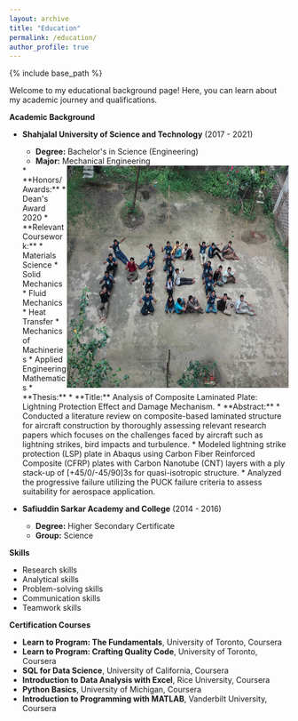 ```yaml
---
layout: archive
title: "Education"
permalink: /education/
author_profile: true
---
```


{% include base_path %}
<!--
    [Mechanical Engineering](/images/MEE.jpg){: .align-right width = "50px" height="50"}
-->

Welcome to my educational background page! Here, you can learn about my academic journey and qualifications.

**Academic Background**

* **Shahjalal University of Science and Technology** (2017 - 2021)
    * **Degree:** Bachelor's in Science (Engineering)
    * **Major:** Mechanical Engineering
    <img align="right" width="400" height="400" src="/images/MEE.jpg">
    * **Honors/Awards:** 
        * Dean's Award 2020
    * **Relevant Coursework:**
        * Materials Science
        * Solid Mechanics
        * Fluid Mechanics
        * Heat Transfer
        * Mechanics of Machineries
        * Applied Engineering Mathematics
    * **Thesis:** 
        * **Title:**  Analysis of Composite Laminated Plate: Lightning Protection Effect and Damage Mechanism.
        * **Abstract:** 
        * Conducted a literature review on composite-based laminated structure for aircraft construction by thoroughly assessing relevant research papers which focuses on the challenges faced by aircraft such as lightning strikes, bird impacts and turbulence.
        * Modeled lightning strike protection (LSP) plate in Abaqus using Carbon Fiber Reinforced Composite (CFRP) plates with Carbon Nanotube (CNT) layers with a ply stack-up of [+45/0/-45/90]3s for quasi-isotropic structure.
        * Analyzed the progressive failure utilizing the PUCK failure criteria to assess suitability for aerospace application.


* **Safiuddin Sarkar Academy and College** (2014 - 2016)
    * **Degree:** Higher Secondary Certificate
    * **Group:** Science

**Skills**
* Research skills
* Analytical skills
* Problem-solving skills
* Communication skills
* Teamwork skills

**Certification Courses**

* **Learn to Program: The Fundamentals**, University of Toronto, Coursera
* **Learn to Program: Crafting Quality Code**, University of Toronto, Coursera
* **SQL for Data Science**, University of California, Coursera
* **Introduction to Data Analysis with Excel**, Rice University, Coursera
* **Python Basics**, University of Michigan, Coursera
* **Introduction to Programming with MATLAB**, Vanderbilt University, Coursera
